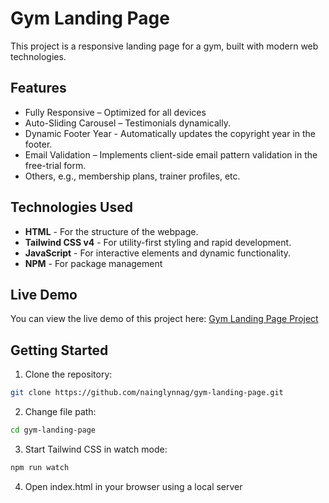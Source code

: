 # Gym Landing Page

This project is a responsive landing page for a gym, built with modern web technologies.

## Features
- Fully Responsive – Optimized for all devices
- Auto-Sliding Carousel – Testimonials dynamically.
- Dynamic Footer Year - Automatically updates the copyright year in the footer.
- Email Validation – Implements client-side email pattern validation in the free-trial form.
- Others, e.g., membership plans, trainer profiles, etc.

## Technologies Used

* **HTML** - For the structure of the webpage.
* **Tailwind CSS v4** - For utility-first styling and rapid development.
* **JavaScript** - For interactive elements and dynamic functionality.
* **NPM** - For package management

## Live Demo

You can view the live demo of this project here: [Gym Landing Page Project](https://gym-landing-page-4cp.pages.dev/)

## Getting Started

1. Clone the repository:
```bash
git clone https://github.com/nainglynnag/gym-landing-page.git
```
2. Change file path:
```bash
cd gym-landing-page
```

3. Start Tailwind CSS in watch mode:
```bash
npm run watch
```

4. Open index.html in your browser using a local server